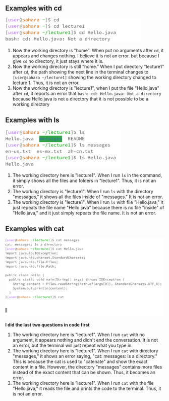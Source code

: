## Examples with cd
![Image](3.PNG)

1. Now the working directory is "home". When put no arguments after ` cd `, it appears and changes nothing. I believe it is not an error. but because I give `cd` no directory, it just stays where it is.
2. Now the working directory is still "home." When I put directory "lecture1" after `cd`, the path showing the next line in the terminal changes to `[user@sahara ~/lecture1]` showing the working directory changed to lecture 1. Thus, it is not an error.
3. Now the working directory is "lecture1", when I put the file "Hello.java" after `cd`, it reports an error that `bash: cd: Hello.java: Not a directory` because Hello.java is not a directory that it is not possible to be a working directory


## Examples with ls
![Image](1.PNG)

1. The working directory here is "lecture1". When I run `ls` in the command, it simply shows all the files and folders in "lecture1". Thus, it is not an error.
2. The working directory is "lecture1". When I run `ls` with the directory "messages," it shows all the files inside of "messages." It is not an error.
3. The working directory is "lecture1". When I run `ls` with file "Hello.java," it just repeats the file name "Hello.java" because there is no file "inside" of "Hello.java," and it just simply repeats the file name. It is not an error. 


## Examples with cat
![Image](2.PNG)

**I did the last two questions in code first**

1. The working directory here is "lecture1". When I run `cat` with no argument, it appears nothing and didn't end the conversation. It is not an error, but the terminal will just repeat what you type in.
2. The working directory here is "lecture1". When I run `cat` with directory "messages," it shows an error saying, "cat: messages: Is a directory." This is because the cat is used to "catenate" and show the exact content in a file. However, the directory "messages" contains more files instead of the exact content that can be shown. Thus, it becomes an error.
3. The working directory here is "lecture1". When I run `cat` with the file "Hello.java," it reads the file and prints the code to the terminal. Thus, it is not an error.

